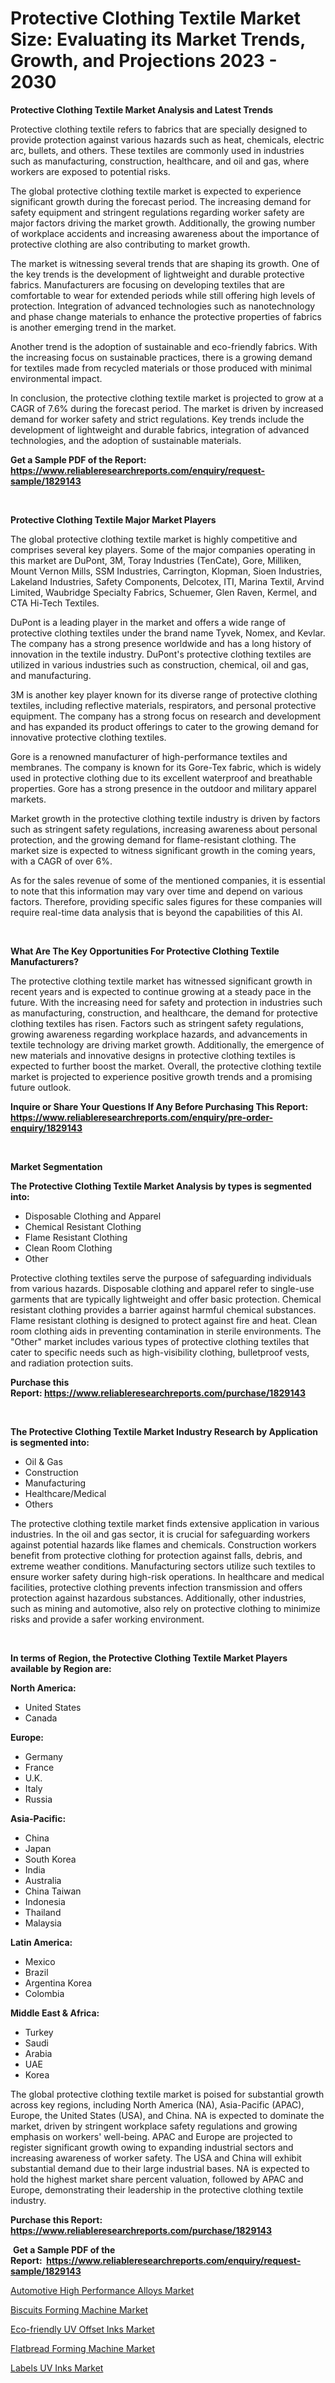 <p><h1>Protective Clothing Textile Market Size: Evaluating its Market Trends, Growth, and Projections 2023 - 2030</h1></p><p><strong>Protective Clothing Textile Market Analysis and Latest Trends</strong></p>
<p><p>Protective clothing textile refers to fabrics that are specially designed to provide protection against various hazards such as heat, chemicals, electric arc, bullets, and others. These textiles are commonly used in industries such as manufacturing, construction, healthcare, and oil and gas, where workers are exposed to potential risks.</p><p>The global protective clothing textile market is expected to experience significant growth during the forecast period. The increasing demand for safety equipment and stringent regulations regarding worker safety are major factors driving the market growth. Additionally, the growing number of workplace accidents and increasing awareness about the importance of protective clothing are also contributing to market growth.</p><p>The market is witnessing several trends that are shaping its growth. One of the key trends is the development of lightweight and durable protective fabrics. Manufacturers are focusing on developing textiles that are comfortable to wear for extended periods while still offering high levels of protection. Integration of advanced technologies such as nanotechnology and phase change materials to enhance the protective properties of fabrics is another emerging trend in the market.</p><p>Another trend is the adoption of sustainable and eco-friendly fabrics. With the increasing focus on sustainable practices, there is a growing demand for textiles made from recycled materials or those produced with minimal environmental impact.</p><p>In conclusion, the protective clothing textile market is projected to grow at a CAGR of 7.6% during the forecast period. The market is driven by increased demand for worker safety and strict regulations. Key trends include the development of lightweight and durable fabrics, integration of advanced technologies, and the adoption of sustainable materials.</p></p>
<p><strong>Get a Sample PDF of the Report:&nbsp; <a href="https://www.reliableresearchreports.com/enquiry/request-sample/1829143">https://www.reliableresearchreports.com/enquiry/request-sample/1829143</a></strong></p>
<p>&nbsp;</p>
<p><strong>Protective Clothing Textile Major Market Players</strong></p>
<p><p>The global protective clothing textile market is highly competitive and comprises several key players. Some of the major companies operating in this market are DuPont, 3M, Toray Industries (TenCate), Gore, Milliken, Mount Vernon Mills, SSM Industries, Carrington, Klopman, Sioen Industries, Lakeland Industries, Safety Components, Delcotex, ITI, Marina Textil, Arvind Limited, Waubridge Specialty Fabrics, Schuemer, Glen Raven, Kermel, and CTA Hi-Tech Textiles.</p><p>DuPont is a leading player in the market and offers a wide range of protective clothing textiles under the brand name Tyvek, Nomex, and Kevlar. The company has a strong presence worldwide and has a long history of innovation in the textile industry. DuPont's protective clothing textiles are utilized in various industries such as construction, chemical, oil and gas, and manufacturing.</p><p>3M is another key player known for its diverse range of protective clothing textiles, including reflective materials, respirators, and personal protective equipment. The company has a strong focus on research and development and has expanded its product offerings to cater to the growing demand for innovative protective clothing textiles.</p><p>Gore is a renowned manufacturer of high-performance textiles and membranes. The company is known for its Gore-Tex fabric, which is widely used in protective clothing due to its excellent waterproof and breathable properties. Gore has a strong presence in the outdoor and military apparel markets.</p><p>Market growth in the protective clothing textile industry is driven by factors such as stringent safety regulations, increasing awareness about personal protection, and the growing demand for flame-resistant clothing. The market size is expected to witness significant growth in the coming years, with a CAGR of over 6%.</p><p> As for the sales revenue of some of the mentioned companies, it is essential to note that this information may vary over time and depend on various factors. Therefore, providing specific sales figures for these companies will require real-time data analysis that is beyond the capabilities of this AI.</p></p>
<p>&nbsp;</p>
<p><strong>What Are The Key Opportunities For Protective Clothing Textile Manufacturers?</strong></p>
<p><p>The protective clothing textile market has witnessed significant growth in recent years and is expected to continue growing at a steady pace in the future. With the increasing need for safety and protection in industries such as manufacturing, construction, and healthcare, the demand for protective clothing textiles has risen. Factors such as stringent safety regulations, growing awareness regarding workplace hazards, and advancements in textile technology are driving market growth. Additionally, the emergence of new materials and innovative designs in protective clothing textiles is expected to further boost the market. Overall, the protective clothing textile market is projected to experience positive growth trends and a promising future outlook.</p></p>
<p><strong>Inquire or Share Your Questions If Any Before Purchasing This Report: <a href="https://www.reliableresearchreports.com/enquiry/pre-order-enquiry/1829143">https://www.reliableresearchreports.com/enquiry/pre-order-enquiry/1829143</a></strong></p>
<p>&nbsp;</p>
<p><strong>Market Segmentation</strong></p>
<p><strong>The Protective Clothing Textile Market Analysis by types is segmented into:</strong></p>
<p><ul><li>Disposable Clothing and Apparel</li><li>Chemical Resistant Clothing</li><li>Flame Resistant Clothing</li><li>Clean Room Clothing</li><li>Other</li></ul></p>
<p><p>Protective clothing textiles serve the purpose of safeguarding individuals from various hazards. Disposable clothing and apparel refer to single-use garments that are typically lightweight and offer basic protection. Chemical resistant clothing provides a barrier against harmful chemical substances. Flame resistant clothing is designed to protect against fire and heat. Clean room clothing aids in preventing contamination in sterile environments. The "Other" market includes various types of protective clothing textiles that cater to specific needs such as high-visibility clothing, bulletproof vests, and radiation protection suits.</p></p>
<p><strong>Purchase this Report:&nbsp;<a href="https://www.reliableresearchreports.com/purchase/1829143">https://www.reliableresearchreports.com/purchase/1829143</a></strong></p>
<p>&nbsp;</p>
<p><strong>The Protective Clothing Textile Market Industry Research by Application is segmented into:</strong></p>
<p><ul><li>Oil & Gas</li><li>Construction</li><li>Manufacturing</li><li>Healthcare/Medical</li><li>Others</li></ul></p>
<p><p>The protective clothing textile market finds extensive application in various industries. In the oil and gas sector, it is crucial for safeguarding workers against potential hazards like flames and chemicals. Construction workers benefit from protective clothing for protection against falls, debris, and extreme weather conditions. Manufacturing sectors utilize such textiles to ensure worker safety during high-risk operations. In healthcare and medical facilities, protective clothing prevents infection transmission and offers protection against hazardous substances. Additionally, other industries, such as mining and automotive, also rely on protective clothing to minimize risks and provide a safer working environment.</p></p>
<p>&nbsp;</p>
<p><strong>In terms of Region, the Protective Clothing Textile Market Players available by Region are:</strong></p>
<p>
    <p> <strong> North America: </strong>
        <ul>
            <li>United States</li>
            <li>Canada</li>
        </ul>
        </p> 
    <p> <strong> Europe: </strong>
        <ul>
            <li>Germany</li>
            <li>France</li>
            <li>U.K.</li>
            <li>Italy</li>
            <li>Russia</li>
        </ul>
        </p> 
    <p> <strong> Asia-Pacific: </strong>
        <ul>
            <li>China</li>
            <li>Japan</li>
            <li>South Korea</li>
            <li>India</li>
            <li>Australia</li>
            <li>China Taiwan</li>
            <li>Indonesia</li>
            <li>Thailand</li>
            <li>Malaysia</li>
        </ul>
        </p> 
    <p> <strong> Latin America: </strong>
        <ul>
            <li>Mexico</li>
            <li>Brazil</li>
            <li>Argentina Korea</li>
            <li>Colombia</li>
        </ul>
        </p> 
    <p> <strong> Middle East & Africa: </strong>
        <ul>
            <li>Turkey</li>
            <li>Saudi</li>
            <li>Arabia</li>
            <li>UAE</li>
            <li>Korea</li>
        </ul>
    </p>
    </p>
<p><p>The global protective clothing textile market is poised for substantial growth across key regions, including North America (NA), Asia-Pacific (APAC), Europe, the United States (USA), and China. NA is expected to dominate the market, driven by stringent workplace safety regulations and growing emphasis on workers' well-being. APAC and Europe are projected to register significant growth owing to expanding industrial sectors and increasing awareness of worker safety. The USA and China will exhibit substantial demand due to their large industrial bases. NA is expected to hold the highest market share percent valuation, followed by APAC and Europe, demonstrating their leadership in the protective clothing textile industry.</p></p>
<p><strong>Purchase this Report: <a href="https://www.reliableresearchreports.com/purchase/1829143">https://www.reliableresearchreports.com/purchase/1829143</a></strong></p>
<p>&nbsp;<strong>Get a Sample PDF of the Report:&nbsp;&nbsp;<a href="https://www.reliableresearchreports.com/enquiry/request-sample/1829143">https://www.reliableresearchreports.com/enquiry/request-sample/1829143</a></strong></p>
<p><strong></strong></p>
<p><p><a href="https://www.linkedin.com/pulse/automotive-high-performance-alloys-market-size/">Automotive High Performance Alloys Market</a></p><p><a href="https://medium.com/@grab.track.out/biscuits-forming-machine-market-report-reveals-the-latest-trends-and-growth-opportunities-of-this-f30a0adeb7cb">Biscuits Forming Machine Market</a></p><p><a href="https://www.linkedin.com/pulse/eco-friendly-uv-offset-inks-market-size-2023/">Eco-friendly UV Offset Inks Market</a></p><p><a href="https://medium.com/@plan.sock.color/flatbread-forming-machine-market-report-reveals-the-latest-trends-and-growth-opportunities-of-this-1ea7bc6dcfdc">Flatbread Forming Machine Market</a></p><p><a href="https://www.linkedin.com/pulse/labels-uv-inks-market-size-growth-forecast/">Labels UV Inks Market</a></p></p>